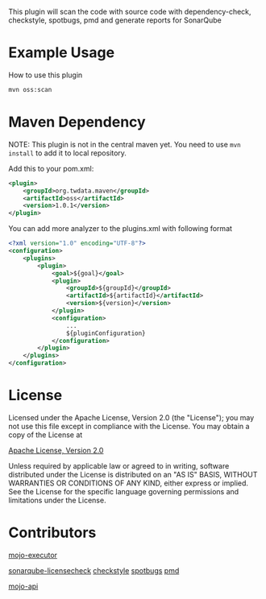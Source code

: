 
This plugin will scan the code with source code with dependency-check, checkstyle, spotbugs, pmd and generate reports for SonarQube

Example Usage
=============

How to use this plugin

``` bash
mvn oss:scan
```

Maven Dependency
================

NOTE: This plugin is not in the central maven yet. You need to use `mvn install` to add it to local repository.

Add this to your pom.xml:

``` xml
<plugin>
    <groupId>org.twdata.maven</groupId>
    <artifactId>oss</artifactId>
    <version>1.0.1</version>
</plugin>
```

You can add more analyzer to the plugins.xml with following format

``` xml
<?xml version="1.0" encoding="UTF-8"?>
<configuration>
    <plugins>
        <plugin>
            <goal>${goal}</goal>
            <plugin>
                <groupId>${groupId}</groupId>
                <artifactId>${artifactId}</artifactId>
                <version>${version}</version>
            </plugin>
            <configuration>
                ...
                ${pluginConfiguration}
            </configuration>
        </plugin>
    </plugins>
</configuration>

```

License
=======
Licensed under the Apache License, Version 2.0 (the "License"); you may not use this file except in compliance with the License. You may obtain a copy of the License at

[Apache License, Version 2.0](http://www.apache.org/licenses/LICENSE-2.0)

Unless required by applicable law or agreed to in writing, software distributed under the License is distributed on an "AS IS" BASIS, WITHOUT WARRANTIES OR CONDITIONS OF ANY KIND, either express or implied. See the License for the specific language governing permissions and limitations under the License.

Contributors
============
[mojo-executor](https://github.com/TimMoore/mojo-executor)

[sonarqube-licensecheck](https://github.com/porscheinformatik/sonarqube-licensecheck)
[checkstyle](https://github.com/checkstyle/checkstyle)
[spotbugs](https://github.com/spotbugs/spotbugs)
[pmd](https://github.com/pmd/pmd)

[mojo-api](http://maven.apache.org/developers/mojo-api-specification.html)
